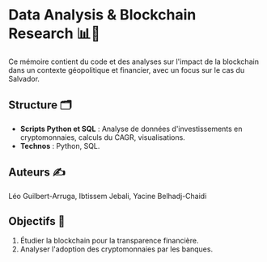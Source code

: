 # Data Analysis & Blockchain Research 📊🔗

Ce mémoire contient du code et des analyses sur l'impact de la blockchain dans un contexte géopolitique et financier, avec un focus sur le cas du Salvador.

## Structure 🗂️
- **Scripts Python et SQL** : Analyse de données d'investissements en cryptomonnaies, calculs du CAGR, visualisations.
- **Technos** : Python, SQL.

## Auteurs ✍️
Léo Guilbert-Arruga, Ibtissem Jebali, Yacine Belhadj-Chaidi

## Objectifs 🎯
1. Étudier la blockchain pour la transparence financière.
2. Analyser l'adoption des cryptomonnaies par les banques.
